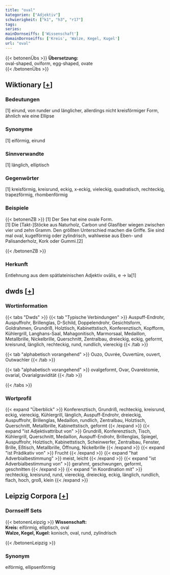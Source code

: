 ```yaml
---
title: "oval"
kategorien: ["Adjektiv"]
schwierigkeit: ["k1", "h3", "r17"]
tags:
series:
mainDornseiffs: ['Wissenschaft']
domainDornseiffs: ['Kreis', 'Walze, Kegel, Kugel']
url: "oval"
---
```


{{< betonenÜbs >}}
**Übersetzung:**  
oval-shaped, oviform, egg-shaped, ovate  
{{< /betonenÜbs >}}

## Wiktionary [[+](https://de.wiktionary.org/wiki/oval)]

### Bedeutungen
[1] eirund, von runder und länglicher, allerdings nicht kreisförmiger Form, ähnlich wie eine Ellipse  

### Synonyme
[1] eiförmig, eirund  

### Sinnverwandte
[1] länglich, elliptisch  

### Gegenwörter
[1] kreisförmig, kreisrund, eckig, x-eckig, vieleckig, quadratisch, rechteckig, trapezförmig, rhombenförmig  

### Beispiele
{{< betonenZB >}}
[1] Der See hat eine ovale Form.  
[1] Die [Takt-]Stöcke aus Naturholz, Carbon und Glasfiber wiegen zwischen vier und zehn Gramm. Den größten Unterschied machen die Griffe. Sie sind mal oval, kugelförmig oder zylindrisch, wahlweise aus Eben- und Palisanderholz, Kork oder Gummi.[2]  

{{< /betonenZB >}}
### Herkunft
Entlehnung aus dem spätlateinischen Adjektiv ovālis, e → la[1]  



## dwds [[+](https://www.dwds.de/wb/oval)]

### Wortinformation
{{< tabs "Dwds" >}}
{{< tab "Typische Verbindungen" >}}
Auspuff-Endrohr, Auspuffrohr, Brillenglas, D-Schild, Doppelendrohr, Gesichtsform, Goldrahmen, Grundriß, Holztisch, Kabinettstisch, Konferenztisch, Kopfform, Kühlergrill, Langhans-Saal, Mahagonitisch, Marmorsaal, Medaillon, Metallbrille, Nickelbrille, Querschnitt, Zentralbau, dreieckig, eckig, geformt, kreisrund, länglich, rechteckig, rund, rundlich, viereckig
{{< /tab >}}

{{< tab "alphabetisch vorangehend" >}}
Ouzo, Ouvrée, Ouvertüre, ouvert, Outwachler
{{< /tab >}}

{{< tab "alphabetisch vorangehend" >}}
ovalgeformt, Ovar, Ovarektomie, ovarial, Ovarialgravidität
{{< /tab >}}

{{< /tabs >}}

### Wortprofil
{{< expand "Überblick" >}} Konferenztisch, Grundriß, rechteckig, kreisrund, eckig, viereckig, Kühlergrill, länglich, Auspuff-Endrohr, dreieckig, Auspuffrohr, Brillenglas, Medaillon, rundlich, Zentralbau, Holztisch, Querschnitt, Metallbrille, Kabinettstisch, geformt {{< /expand >}}
{{< expand "ist Adjektivattribut von" >}} Grundriß, Konferenztisch, Tisch, Kühlergrill, Querschnitt, Medaillon, Auspuff-Endrohr, Brillenglas, Spiegel, Auspuffrohr, Holztisch, Kabinettstisch, Scheinwerfer, Zentralbau, Fenster, Brille, Eßtisch, Metallbrille, Öffnung, Nickelbrille {{< /expand >}}
{{< expand "ist Prädikativ von" >}} Frucht {{< /expand >}}
{{< expand "hat Adverbialbestimmung" >}} meist, leicht {{< /expand >}}
{{< expand "ist Adverbialbestimmung von" >}} gerahmt, geschwungen, geformt, geschnitten {{< /expand >}}
{{< expand "in Koordination mit" >}} rechteckig, kreisrund, rund, viereckig, dreieckig, eckig, länglich, rundlich, flach, hoch, groß, klein {{< /expand >}}

## Leipzig Corpora [[+](https://corpora.uni-leipzig.de/en/res?word=oval&corpusId=deu_newscrawl-public_2018)]

### Dornseiff Sets
{{< betonenLeipzig >}}
**Wissenschaft:**  
**Kreis:** eiförmig, elliptisch, oval  
**Walze, Kegel, Kugel:** konisch, oval, rund, zylindrisch  

{{< /betonenLeipzig >}}

### Synonym
eiförmig, ellipsenförmig

